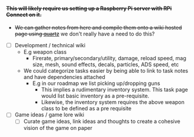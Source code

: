 #### ~~This will likely require us setting up a Raspberry Pi server with RPi Connect on it.~~ 
- ~~We can gather notes from here and compile them onto a wiki hosted page using [quartz](https://quartz.jzhao.xyz/build)~~ we don't really have a need to do this?

- [ ] Development / technical wiki
	- E.g weapon class
		- Firerate, primary/secondary/utility, damage, reload speed, mag size, mesh, sound effects, decals, particles, ADS speed, etc
	- We could categorize tasks easier by being able to link to task notes and have dependencies attached 
		- E.g in our roadmap we list picking up/dropping guns
			- This implies a rudimentary inventory system. This task page would list basic inventory as a pre-requisite. 
			- Likewise, the inventory system requires the above weapon class to be defined as a pre requisite
- [ ] Game ideas / game lore wiki
	- [ ] Curate game ideas, link ideas and thoughts to create a cohesive vision of the game on paper 
